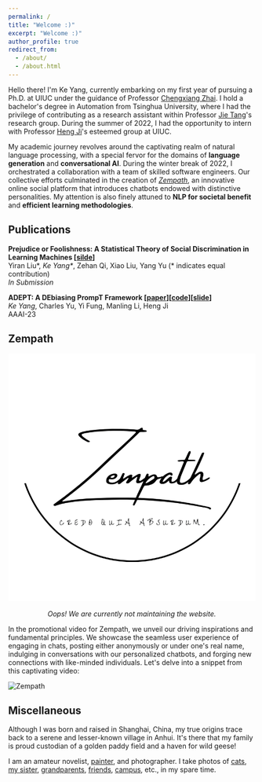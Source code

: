 ```yaml
---
permalink: /
title: "Welcome :)"
excerpt: "Welcome :)"
author_profile: true
redirect_from: 
  - /about/
  - /about.html
---
```


Hello there! I'm Ke Yang, currently embarking on my first year of pursuing a Ph.D. at UIUC under the guidance of Professor [Chengxiang Zhai](http://czhai.cs.illinois.edu/). I hold a bachelor's degree in Automation from Tsinghua University, where I had the privilege of contributing as a research assistant within Professor [Jie Tang](http://keg.cs.tsinghua.edu.cn/jietang/)'s research group. During the summer of 2022, I had the opportunity to intern with Professor [Heng Ji](http://blender.cs.illinois.edu/hengji.html)'s esteemed group at UIUC.

My academic journey revolves around the captivating realm of natural language processing, with a special fervor for the domains of **language generation** and **conversational AI**. During the winter break of 2022, I orchestrated a collaboration with a team of skilled software engineers. Our collective efforts culminated in the creation of [*Zempath*](#jump), an innovative online social platform that introduces chatbots endowed with distinctive personalities. My attention is also finely attuned to **NLP for societal benefit** and **efficient learning methodologies**.

Publications
------
**Prejudice or Foolishness: A Statistical Theory of Social Discrimination in Learning Machines \[[silde](/files/DISCREAL.pdf)\]**  
Yiran Liu\*, *Ke Yang\**, Zehan Qi, Xiao Liu, Yang Yu (\* indicates equal contribution)  
*In Submission*

**ADEPT: A DEbiasing PrompT Framework \[[paper](https://arxiv.org/abs/2211.05414)]\[[code](https://github.com/EmpathYang/ADEPT)\]\[[slide](/files/ADEPT.pdf)\]**  
*Ke Yang*, Charles Yu, Yi Fung, Manling Li, Heng Ji  
AAAI-23

<span id='jump'>**Zempath**</span>
------
![Zempath](/images/Zempath.png)

<center><i>Oops! We are currently not maintaining the website.</i></center>

In the promotional video for Zempath, we unveil our driving inspirations and fundamental principles. We showcase the seamless user experience of engaging in chats, posting either anonymously or under one's real name, indulging in conversations with our personalized chatbots, and forging new connections with like-minded individuals. Let's delve into a snippet from this captivating video:

![Zempath](/images/Zempath_display.gif)

Miscellaneous
------
Although I was born and raised in Shanghai, China, my true origins trace back to a serene and lesser-known village in Anhui. It's there that my family is proud custodian of a golden paddy field and a haven for wild geese!

I am an amateur novelist, [painter](/images/hey_you.jpg), and photographer. I take photos of [cats](/images/cat.jpg), [my sister](/images/my_cool_sister.jpg), [grandparents](/images/my_grandparents.jpg), [friends](/images/on_my_21th_birthday.png), [campus](/images/campus.png), etc., in my spare time.
